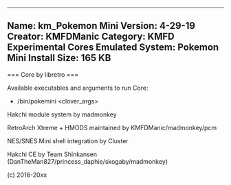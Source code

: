 -----------------------
Name: km_Pokemon Mini
Version: 4-29-19
Creator: KMFDManic
Category: KMFD Experimental Cores
Emulated System: Pokemon Mini
Install Size: 165 KB
-----------------------
=== Core by libretro ===

Available executables and arguments to run Core:
- /bin/pokemini <rom> <clover_args>
 
Hakchi module system by madmonkey

RetroArch Xtreme + HMODS maintained by KMFDManic/madmonkey/pcm

NES/SNES Mini shell integration by Cluster

Hakchi CE by Team Shinkansen (DanTheMan827/princess_daphie/skogaby/madmonkey)

(c) 2016-20xx
